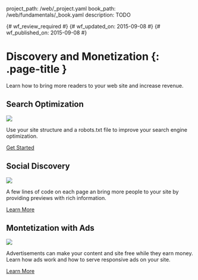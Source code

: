 project_path: /web/_project.yaml
book_path: /web/fundamentals/_book.yaml
description: TODO

{# wf_review_required #}
{# wf_updated_on: 2015-09-08 #}
{# wf_published_on: 2015-09-08 #}

# Discovery and Monetization {: .page-title }

Learn how to bring more readers to your web site and increase revenue.

## Search Optimization

<img src="https://placehold.it/300x200" class="attempt-right">

Use your site structure and a robots.txt file to improve your search engine optimization.

[Get Started](search-optimization/)

<div style="clear:both;"></div>

## Social Discovery

<img src="https://placehold.it/300x200" class="attempt-right">

A few lines of code on each page an bring more people to your site by providing previews with rich information.

[Learn More](social-discovery/)

<div style="clear:both;"></div>

## Montetization with Ads

<img src="https://placehold.it/300x200" class="attempt-right">

Advertisements can make your content and site free while they earn money. Learn how ads work and how to serve responsive ads on your site.

[Learn More](monetization-with-ads/)

<div style="clear:both;"></div>